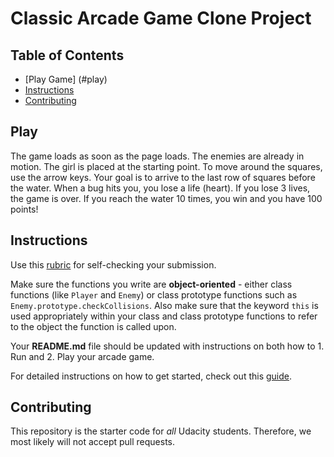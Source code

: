 # Classic Arcade Game Clone Project

## Table of Contents

- [Play Game] (#play)
- [Instructions](#instructions)
- [Contributing](#contributing)


## Play

The game loads as soon as the page loads. The enemies are already in motion. The girl is placed at the starting point.
To move around the squares, use the arrow keys. Your goal is to arrive to the last row of squares before the water.
When a bug hits you, you lose a life (heart). If you lose 3 lives, the game is over.
If you reach the water 10 times, you win and you have 100 points!


## Instructions

Use this [rubric](https://review.udacity.com/#!/rubrics/15/view) for self-checking your submission.

Make sure the functions you write are **object-oriented** - either class functions (like `Player` and `Enemy`) or class prototype functions such as `Enemy.prototype.checkCollisions`. Also make sure that the keyword `this` is used appropriately within your class and class prototype functions to refer to the object the function is called upon.

Your **README.md** file should be updated with instructions on both how to 1. Run and 2. Play your arcade game.

For detailed instructions on how to get started, check out this [guide](https://docs.google.com/document/d/1v01aScPjSWCCWQLIpFqvg3-vXLH2e8_SZQKC8jNO0Dc/pub?embedded=true).

## Contributing

This repository is the starter code for _all_ Udacity students. Therefore, we most likely will not accept pull requests.
